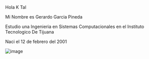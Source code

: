 Hola K Tal 

Mi Nombre es Gerardo Garcia Pineda

Estudio una Ingenieria en Sistemas Computacionales en el Instituto Tecnologico De Tijuana 

Naci el 12 de febrero del 2001

![image](https://user-images.githubusercontent.com/124211946/218241196-43e485d2-8775-40a2-a6a8-634c9a17edf0.png)
